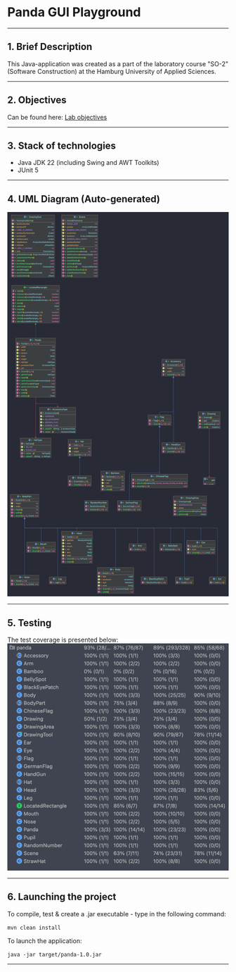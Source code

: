 # Panda GUI Playground
___
## 1. Brief Description
This Java-application was created as a part of the laboratory course "SO-2" (Software Construction) at the
Hamburg University of Applied Sciences.
___
## 2. Objectives
Can be found here: [Lab objectives](tasks/)
___
## 3. Stack of technologies
* Java JDK 22 (including Swing and AWT Toolkits)
* JUnit 5
___
## 4. UML Diagram (Auto-generated)
![Alt text](/ClassDiagram.png)
___
## 5. Testing 
The test coverage is presented below:
<br />
![Alt text](/Coverage.png)
___
## 6. Launching the project
To compile, test & create a .jar executable - type in the following command:
```
mvn clean install
```
To launch the application:
```
java -jar target/panda-1.0.jar
```
___
